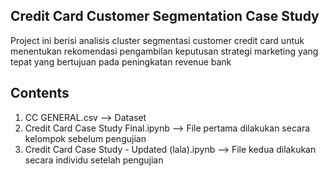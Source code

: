 ## Credit Card Customer Segmentation Case Study

Project ini berisi analisis cluster segmentasi customer credit card untuk menentukan rekomendasi pengambilan keputusan strategi marketing yang tepat yang bertujuan pada peningkatan revenue bank


## Contents
1. CC GENERAL.csv --> Dataset
2. Credit Card Case Study Final.ipynb --> File pertama dilakukan secara kelompok sebelum pengujian
3. Credit Card Case Study - Updated (lala).ipynb --> File kedua dilakukan secara individu setelah pengujian

